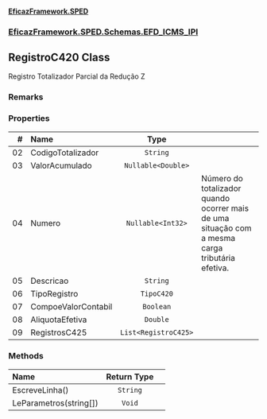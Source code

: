 #### [EficazFramework.SPED](EficazFrameworkSPED.md 'EficazFramework SPED')
### [EficazFramework.SPED.Schemas.EFD_ICMS_IPI](EficazFramework.SPED.Schemas.EFD_ICMS_IPI.md 'EficazFramework.SPED.Schemas.EFD_ICMS_IPI')

## RegistroC420 Class

Registro Totalizador Parcial da Redução Z

### Remarks
### Properties

| # | Name | Type | |
| ---: | :--- | :---: | :--- |
| 02 | CodigoTotalizador | `String` |  |
| 03 | ValorAcumulado | `Nullable<Double>` |  |
| 04 | Numero | `Nullable<Int32>` | Número do totalizador quando ocorrer mais de uma situação com a mesma carga tributária efetiva. |
| 05 | Descricao | `String` |  |
| 06 | TipoRegistro | `TipoC420` |  |
| 07 | CompoeValorContabil | `Boolean` |  |
| 08 | AliquotaEfetiva | `Double` |  |
| 09 | RegistrosC425 | `List<RegistroC425>` |  |
### Methods

| Name | Return Type | |
| :--- | :---: | :--- |
| EscreveLinha() | `String` |  |
| LeParametros(string[]) | `Void` |  |

